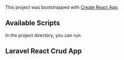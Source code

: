 This project was bootstrapped with [Create React App](https://github.com/facebook/create-react-app).

## Available Scripts

In the project directory, you can run:

## Laravel React Crud App